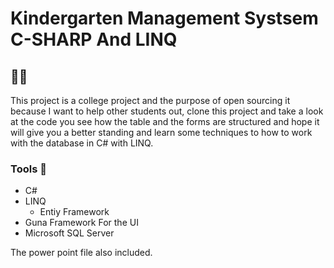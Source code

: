 # Kindergarten Management Systsem C-SHARP And LINQ

## 👋👋

This project is a college project and the purpose of open sourcing it because I want to help other students out,
clone this project and take a look at the code you see how the table and the forms are structured and hope it will 
give you a better standing and learn some techniques to how to work with the database in C# with LINQ.


### Tools 🔧

- C#
- LINQ
  - Entiy Framework
- Guna Framework For the UI
- Microsoft SQL Server

The power point file also included.
